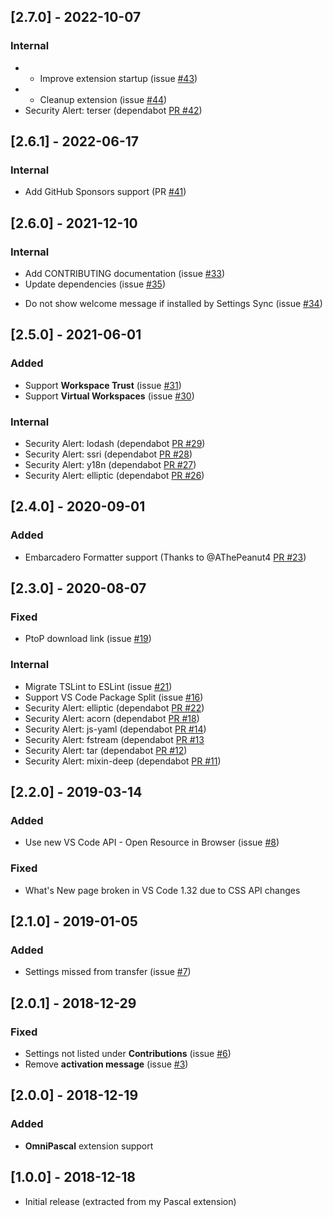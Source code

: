 ## [2.7.0] - 2022-10-07
### Internal
- * Improve extension startup (issue [#43](https://github.com/alefragnani/vscode-pascal-formatter/issues/43))
- * Cleanup extension (issue [#44](https://github.com/alefragnani/vscode-pascal-formatter/issues/44))
- Security Alert: terser (dependabot [PR #42](https://github.com/alefragnani/vscode-pascal-formatter/pull/42))

## [2.6.1] - 2022-06-17
### Internal
* Add GitHub Sponsors support (PR [#41](https://github.com/alefragnani/vscode-pascal-formatter/pull/41))

## [2.6.0] - 2021-12-10
### Internal
* Add CONTRIBUTING documentation (issue [#33](https://github.com/alefragnani/vscode-pascal-formatter/issues/33))
* Update dependencies (issue [#35](https://github.com/alefragnani/vscode-pascal-formatter/issues/35))
- Do not show welcome message if installed by Settings Sync (issue [#34](https://github.com/alefragnani/vscode-pascal-formatter/issues/34))

## [2.5.0] - 2021-06-01
### Added
- Support **Workspace Trust** (issue [#31](https://github.com/alefragnani/vscode-pascal-formatter/issues/31))
- Support **Virtual Workspaces** (issue [#30](https://github.com/alefragnani/vscode-pascal-formatter/issues/30))

### Internal
- Security Alert: lodash (dependabot [PR #29](https://github.com/alefragnani/vscode-pascal-formatter/pull/29))
- Security Alert: ssri (dependabot [PR #28](https://github.com/alefragnani/vscode-pascal-formatter/pull/28))
- Security Alert: y18n (dependabot [PR #27](https://github.com/alefragnani/vscode-pascal-formatter/pull/27))
- Security Alert: elliptic (dependabot [PR #26](https://github.com/alefragnani/vscode-pascal-formatter/pull/26))

## [2.4.0] - 2020-09-01
### Added
- Embarcadero Formatter support (Thanks to @AThePeanut4 [PR #23](https://github.com/alefragnani/vscode-pascal-formatter/pull/23))

## [2.3.0] - 2020-08-07
### Fixed
- PtoP download link (issue [#19](https://github.com/alefragnani/vscode-pascal-formatter/issues/19))

### Internal
- Migrate TSLint to ESLint (issue [#21](https://github.com/alefragnani/vscode-pascal-formatter/issues/21))
- Support VS Code Package Split (issue [#16](https://github.com/alefragnani/vscode-pascal-formatter/issues/16))
- Security Alert: elliptic (dependabot [PR #22](https://github.com/alefragnani/vscode-pascal-formatter/pull/22))
- Security Alert: acorn (dependabot [PR #18](https://github.com/alefragnani/vscode-pascal-formatter/pull/18))
- Security Alert: js-yaml (dependabot [PR #14](https://github.com/alefragnani/vscode-pascal-formatter/pull/14))
- Security Alert: fstream (dependabot [PR #13](https://github.com/alefragnani/vscode-pascal-formatter/pull/13)
- Security Alert: tar (dependabot [PR #12](https://github.com/alefragnani/vscode-pascal-formatter/pull/12))
- Security Alert: mixin-deep (dependabot [PR #11](https://github.com/alefragnani/vscode-pascal-formatter/pull/11))

## [2.2.0] - 2019-03-14
### Added
- Use new VS Code API - Open Resource in Browser (issue [#8](https://github.com/alefragnani/vscode-pascal-formatter/issues/8))

### Fixed
- What's New page broken in VS Code 1.32 due to CSS API changes

## [2.1.0] - 2019-01-05
### Added
- Settings missed from transfer (issue [#7](https://github.com/alefragnani/vscode-pascal-formatter/issues/7))

## [2.0.1] - 2018-12-29
### Fixed
- Settings not listed under **Contributions** (issue [#6](https://github.com/alefragnani/vscode-pascal-formatter/issues/6))
- Remove **activation message** (issue [#3](https://github.com/alefragnani/vscode-pascal-formatter/issues/3))

## [2.0.0] - 2018-12-19
### Added
- **OmniPascal** extension support

## [1.0.0] - 2018-12-18
- Initial release (extracted from my Pascal extension)